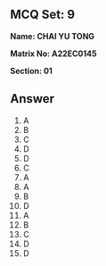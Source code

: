 ## MCQ Set: 9

**Name: CHAI YU TONG**

**Matrix No: A22EC0145**

**Section: 01**

## Answer
1. A
2. B
3. C
4. D
5. D
6. C
7. A
8. A
9. B
10. D
11. A
12. B
13. C
14. D
15. D

